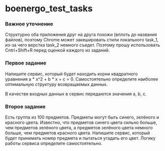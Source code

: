 # boenergo_test_tasks

### Важное уточнение
Структурно оба приложения друг на друга похожи (вплоть до названия файлов), поэтому Chrome может закешировать стили локального task_1, из-за чего верстка task_2 немного съедет. Поэтому прошу использовать Cntrl+Shift+R перед оценкой каждого из заданий. 

### Первое задание

Напишите сервис, который будет находить корни квадратного уравнения a * x^2 + b * x + c = 0. Самостоятельно определите наиболее оптимальную структуру возвращаемых данных.

В качестве входных данных в сервис передаются значения a, b, c.

### Второе задание

Есть группа из 100 предметов. Предметы могут быть синего, зелёного и красного цвета. Известно, что предметов синего цвета сильно больше, чем предметов зелёного цвета, а предметов зелёного цвета немного больше, чем предметов красного цвета. Напишите сервис, который будет принимать номер предмета и пытаться угадать его цвет. Логику работы сервиса определите самостоятельно.
